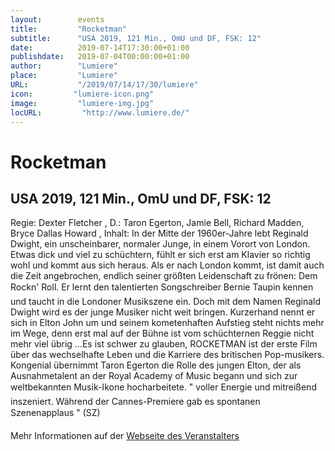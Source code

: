 ```yaml
---
layout:        events
title:         "Rocketman"
subtitle:      "USA 2019, 121 Min., OmU und DF, FSK: 12"
date:          2019-07-14T17:30:00+01:00
publishdate:   2019-07-04T00:00:00+01:00
author:        "Lumiere"
place:         "Lumiere"
URL:           "/2019/07/14/17/30/lumiere"
icon:         "lumiere-icon.png"
image:         "lumiere-img.jpg"
locURL:         "http://www.lumiere.de/"
---
```


Rocketman
===========

USA 2019, 121 Min., OmU und DF, FSK: 12
-----------

Regie: Dexter Fletcher , D.: Taron Egerton, Jamie Bell, Richard Madden, Bryce Dallas Howard , Inhalt: In der Mitte der 1960er-Jahre lebt Reginald Dwight, ein unscheinbarer, normaler Junge, in einem Vorort von London. Etwas dick und viel zu schüchtern, fühlt er sich erst am Klavier so richtig wohl und kommt aus sich heraus. Als er nach London kommt, ist damit auch die Zeit angebrochen, endlich seiner größten Leidenschaft zu frönen: Dem Rockn' Roll. Er lernt den talentierten Songschreiber Bernie Taupin kennen und taucht in die Londoner Musikszene ein. Doch mit dem Namen Reginald Dwight wird es der junge Musiker nicht weit bringen. Kurzerhand nennt er sich in Elton John um und seinem kometenhaften Aufstieg steht nichts mehr im Wege, denn erst mal auf der Bühne ist vom schüchternen Reggie nicht mehr viel übrig ...Es ist schwer zu glauben, ROCKETMAN ist der erste Film über das wechselhafte Leben und die Karriere des britischen Pop-musikers. Kongenial übernimmt Taron Egerton die Rolle des jungen Elton, der als Ausnahmetalent an der Royal Academy of Music begann und sich zur weltbekannten Musik-Ikone hocharbeitete. " voller Energie und mitreißend inszeniert. Während der Cannes-Premiere gab es spontanen Szenenapplaus " (SZ)

Mehr Informationen auf der [Webseite des Veranstalters](http://www.lumiere.de/19/07/rocket.htm)
